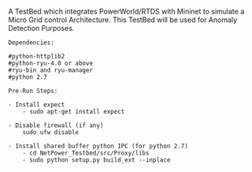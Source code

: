 A TestBed which integrates PowerWorld/RTDS with Mininet to simulate a
Micro Grid control Architecture. This TestBed will be used for 
Anomaly Detection Purposes.

```
Dependencies:

#python-httplib2
#python-ryu-4.0 or above
#ryu-bin and ryu-manager
#python 2.7
```

```
Pre-Run Steps:

- Install expect
    - sudo apt-get install expect

- Disable firewall (if any)
    sudo ufw disable
    
- Install shared buffer python IPC (for python 2.7)
    - cd NetPower_Testbed/src/Proxy/libs
    - sudo python setup.py build_ext --inplace
```
